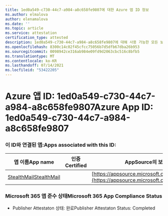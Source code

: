 ```yaml
---
title: 1ed0a549-c730-44c7-a984-a8c658fe9807에 대한 Azure 앱 ID 정보
ms.author: elmalova
author: elenamalova
ms.date: ''
ms.topic: article
ms.service: attestation
certification_type: attested
description: 1ed0a549-c730-44c7-a984-a8c658fe9807에 대해 사용 가능한 모든 보안 및 규정 준수 정보입니다.
ms.openlocfilehash: 8300c14c02f45cfcc75056b7d5dfb67dba26b953
ms.sourcegitcommit: 0098942ce316ab984e09fd9d2063cbc516c8bfb5
ms.translationtype: MT
ms.contentlocale: ko-KR
ms.lasthandoff: 07/14/2021
ms.locfileid: "53422205"
---
```

# <a name="azure-app-id-1ed0a549-c730-44c7-a984-a8c658fe9807"></a><span data-ttu-id="4d01a-103">Azure 앱 ID: 1ed0a549-c730-44c7-a984-a8c658fe9807</span><span class="sxs-lookup"><span data-stu-id="4d01a-103">Azure App ID: 1ed0a549-c730-44c7-a984-a8c658fe9807</span></span>


### <a name="apps-associated-with-this-id"></a><span data-ttu-id="4d01a-104">이 ID와 연결된 앱:</span><span class="sxs-lookup"><span data-stu-id="4d01a-104">Apps associated with this ID:</span></span>
| <span data-ttu-id="4d01a-105">**앱 이름**</span><span class="sxs-lookup"><span data-stu-id="4d01a-105">**App name**</span></span> | <span data-ttu-id="4d01a-106">**인증**</span><span class="sxs-lookup"><span data-stu-id="4d01a-106">**Certified**</span></span> | <span data-ttu-id="4d01a-107">**AppSource의 보기**</span><span class="sxs-lookup"><span data-stu-id="4d01a-107">**View in AppSource**</span></span> |
|-|-|-|
| [<span data-ttu-id="4d01a-108">StealthMail</span><span class="sxs-lookup"><span data-stu-id="4d01a-108">StealthMail</span></span>](https://docs.microsoft.com/en-us/microsoft-365-app-certification/forward/WA200001748) |  | [https://appsource.microsoft.com/product/office/WA200001748](https://appsource.microsoft.com/product/office/WA200001748) |

### <a name="microsoft-365-app-compliance-status"></a><span data-ttu-id="4d01a-109">Microsoft 365 앱 준수 상태</span><span class="sxs-lookup"><span data-stu-id="4d01a-109">Microsoft 365 App Compliance Status</span></span>
- <span data-ttu-id="4d01a-110">Publisher Attestaton 상태: 완료</span><span class="sxs-lookup"><span data-stu-id="4d01a-110">Publisher Attestaton Status: Completed</span></span>
